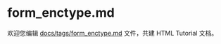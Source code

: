 form_enctype.md
===

欢迎您编辑 <a target="__blank" href="https://github.com/jaywcjlove/html-tutorial/blob/main/docs/tags/form_enctype.md">docs/tags/form_enctype.md</a> 文件，共建 HTML Tutorial 文档。